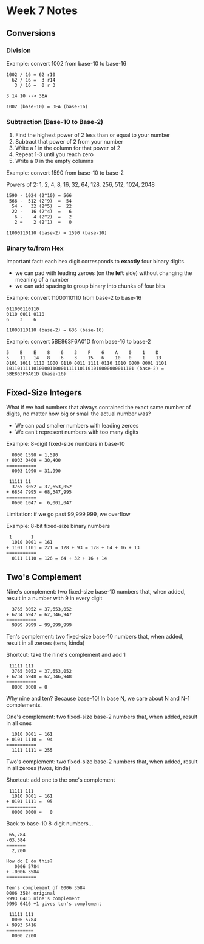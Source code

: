 # Week 7 Notes

## Conversions

### Division

Example: convert 1002 from base-10 to base-16

```
1002 / 16 = 62 r10
  62 / 16 =  3 r14
   3 / 16 =  0 r 3

3 14 10 --> 3EA

1002 (base-10) = 3EA (base-16)
```

### Subtraction (Base-10 to Base-2)

1. Find the highest power of 2 less than or equal to your number
2. Subtract that power of 2 from your number
3. Write a 1 in the column for that power of 2
4. Repeat 1-3 until you reach zero
5. Write a 0 in the empty columns

Example: convert 1590 from base-10 to base-2

Powers of 2: 1, 2, 4, 8, 16, 32, 64, 128, 256, 512, 1024, 2048

```
1590 - 1024 (2^10) = 566
 566 -  512 (2^9)  =  54
  54 -   32 (2^5)  =  22
  22 -   16 (2^4)  =   6
   6 -    4 (2^2)  =   2
   2 =    2 (2^1)  =   0

11000110110 (base-2) = 1590 (base-10)
```

### Binary to/from Hex

Important fact: each hex digit corresponds to **exactly** four binary digits.

- we can pad with leading zeroes (on the **left** side) without changing the meaning of a number
- we can add spacing to group binary into chunks of four bits

Example: convert 11000110110 from base-2 to base-16

```
011000110110
0110 0011 0110
6    3    6

11000110110 (base-2) = 636 (base-16)
```

Example: convert 5BE863F6A01D from base-16 to base-2

```
5    B    E    8    6    3    F    6    A    0    1    D
5    11   14   8    6    3    15   6    10   0    1    13
0101 1011 1110 1000 0110 0011 1111 0110 1010 0000 0001 1101
10110111110100001100011111101101010000000011101 (base-2) = 5BE863F6A01D (base-16)
```

## Fixed-Size Integers

What if we had numbers that always contained the exact same number of digits, no matter how big
or small the actual number was?

- We can pad smaller numbers with leading zeroes
- We can't represent numbers with too many digits

Example: 8-digit fixed-size numbers in base-10

```
  0000 1590 = 1,590
+ 0003 0400 = 30,400
===========
  0003 1990 = 31,990

 11111 11
  3765 3052 = 37,653,052
+ 6834 7995 = 68,347,995
===========
  0600 1047 =  6,001,047
```

Limitation: if we go past 99,999,999, we overflow

Example: 8-bit fixed-size binary numbers

```
 1       1
  1010 0001 = 161
+ 1101 1101 = 221 = 128 + 93 = 128 + 64 + 16 + 13
===========
  0111 1110 = 126 = 64 + 32 + 16 + 14
```

## Two's Complement

Nine's complement: two fixed-size base-10 numbers that, when added, result in a number with 9 in every digit

```
  3765 3052 = 37,653,052
+ 6234 6947 = 62,346,947
===========
  9999 9999 = 99,999,999
```

Ten's complement: two fixed-size base-10 numbers that, when added, result in all zeroes (tens, kinda)

Shortcut: take the nine's complement and add 1

```
 11111 111
  3765 3052 = 37,653,052
+ 6234 6948 = 62,346,948
===========
  0000 0000 = 0
```

Why nine and ten? Because base-10! In base N, we care about N and N-1 complements.

One's complement: two fixed-size base-2 numbers that, when added, result in all ones

```
  1010 0001 = 161
+ 0101 1110 =  94
===========
  1111 1111 = 255
```

Two's complement: two fixed-size base-2 numbers that, when added, result in all zeroes (twos, kinda)

Shortcut: add one to the one's complement

```
 11111 111
  1010 0001 = 161
+ 0101 1111 =  95
===========
  0000 0000 =   0
```

Back to base-10 8-digit numbers...

```
 65,784
-63,584
=======
  2,200

How do I do this?
   0006 5784
+ -0006 3584
===========

Ten's complement of 0006 3584
0006 3584 original
9993 6415 nine's complement
9993 6416 +1 gives ten's complement

 11111 111
  0006 5784
+ 9993 6416
==========
  0000 2200
```



